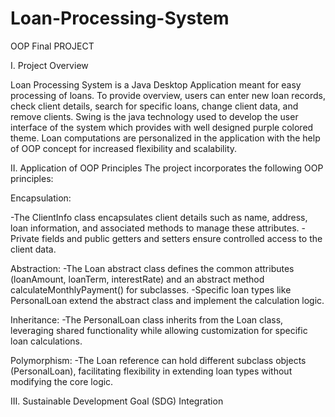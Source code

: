# Loan-Processing-System
OOP Final PROJECT

I. Project Overview

Loan Processing System is a Java Desktop Application meant for easy processing of loans. To provide overview, users can enter new loan records, check client details, search for specific loans, change client data, and remove clients. Swing is the java technology used to develop the user interface of the system which provides with well designed purple colored theme. Loan computations are personalized in the application with the help of OOP concept for increased flexibility and scalability.

II. Application of OOP Principles
The project incorporates the following OOP principles:

Encapsulation:

-The ClientInfo class encapsulates client details such as name, address, loan information, and associated methods to manage these attributes.
-Private fields and public getters and setters ensure controlled access to the client data.

Abstraction:
-The Loan abstract class defines the common attributes (loanAmount, loanTerm, interestRate) and an abstract method calculateMonthlyPayment() for subclasses.
-Specific loan types like PersonalLoan extend the abstract class and implement the calculation logic.

Inheritance:
-The PersonalLoan class inherits from the Loan class, leveraging shared functionality while allowing customization for specific loan calculations.

Polymorphism:
-The Loan reference can hold different subclass objects (PersonalLoan), facilitating flexibility in extending loan types without modifying the core logic.


III. Sustainable Development Goal (SDG) Integration

